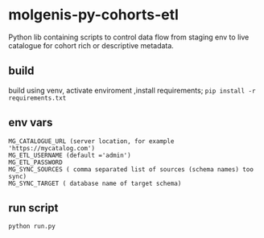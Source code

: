 # molgenis-py-cohorts-etl
Python lib containing scripts to control data flow from staging env to live catalogue for cohort rich or descriptive metadata. 

## build
build using venv, activate enviroment ,install requirements;
```pip install -r requirements.txt```

## env vars 

```
MG_CATALOGUE_URL (server location, for example 'https://mycatalog.com')
MG_ETL_USERNAME (default ='admin')
MG_ETL_PASSWORD
MG_SYNC_SOURCES ( comma separated list of sources (schema names) too sync)
MG_SYNC_TARGET ( database name of target schema)
```

## run script 
``` python run.py ```
